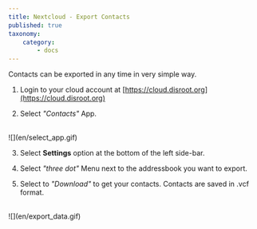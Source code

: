 ```yaml
---
title: Nextcloud - Export Contacts
published: true
taxonomy:
    category:
        - docs
---
```


Contacts can be exported in any time in very simple way.

1. Login to your cloud account at [https://cloud.disroot.org](https://cloud.disroot.org)

2. Select *"Contacts"* App.
<br>
![](en/select_app.gif)

3. Select **Settings** option at the bottom of the left side-bar.

4. Select *"three dot"* Menu next to the addressbook you want to export.

5. Select to *"Download"* to get your contacts. Contacts are saved in .vcf format.
<br>
![](en/export_data.gif)
